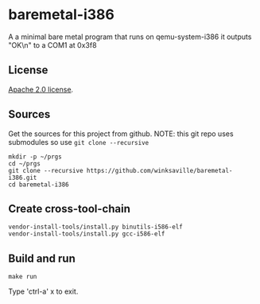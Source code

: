# baremetal-i386

A a minimal bare metal program that runs on qemu-system-i386
it outputs "OK\n" to a COM1 at 0x3f8

License
---
[Apache 2.0 license](http://www.apache.org/licenses/).

Sources
---
Get the sources for this project from github.
NOTE: this git repo uses submodules so use `git clone --recursive`
```
mkdir -p ~/prgs
cd ~/prgs
git clone --recursive https://github.com/winksaville/baremetal-i386.git
cd baremetal-i386
```
Create cross-tool-chain
---
```
vendor-install-tools/install.py binutils-i586-elf
vendor-install-tools/install.py gcc-i586-elf
```
Build and run
---
```
make run
```
Type 'ctrl-a' x to exit.
